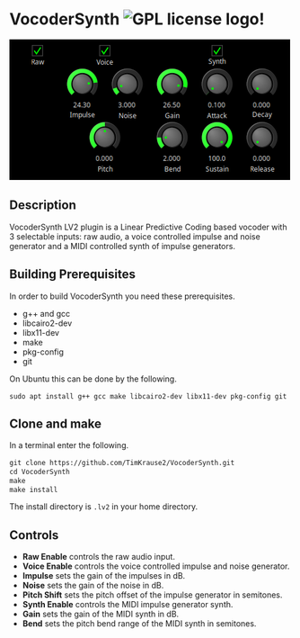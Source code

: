 # VocoderSynth ![GPL license logo!](https://www.gnu.org/graphics/gplv3-or-later.png)

![Screenshot of VocoderSynth.!](https://github.com/TimKrause2/VocoderSynthBWidgets/blob/main/screenshot.png "VocoderSynth with BWidgets.")

## Description

VocoderSynth LV2 plugin is a Linear Predictive Coding based
vocoder with 3 selectable inputs: raw audio, a voice
controlled impulse and noise generator and a MIDI
controlled synth of impulse generators.

## Building Prerequisites

In order to build VocoderSynth you need these prerequisites.

- g++ and gcc
- libcairo2-dev
- libx11-dev
- make
- pkg-config
- git

On Ubuntu this can be done by the following.

```
sudo apt install g++ gcc make libcairo2-dev libx11-dev pkg-config git
```

## Clone and make

In a terminal enter the following.

```
git clone https://github.com/TimKrause2/VocoderSynth.git
cd VocoderSynth
make
make install
```

The install directory is `.lv2` in your home directory.


## Controls

- **Raw Enable** controls the raw audio input.
- **Voice Enable** controls the voice controlled impulse and noise generator.
- **Impulse** sets the gain of the impulses in dB.
- **Noise** sets the gain of the noise in dB.
- **Pitch Shift** sets the pitch offset of the impulse generator in semitones.
- **Synth Enable** controls the MIDI impulse generator synth.
- **Gain** sets the gain of the MIDI synth in dB.
- **Bend** sets the pitch bend range of the MIDI synth in semitones.
